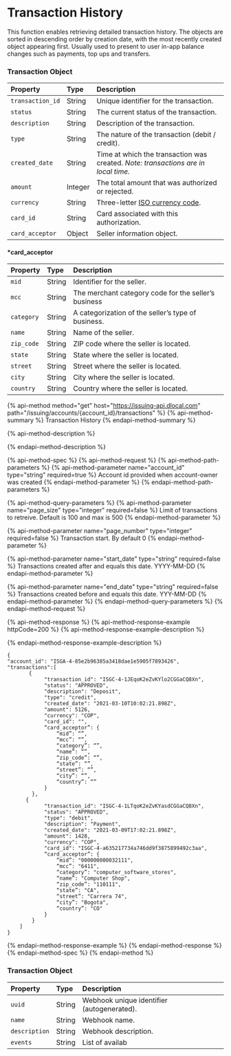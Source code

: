 # Transaction History

This function enables retrieving detailed transaction history. The objects are sorted in descending order by creation date, with the most recently created object appearing first. Usually used to present to user in-app balance changes such as payments, top ups and transfers. 

### Transaction Object <a id="transaction-object"></a>

| Property | **Type** | **Description** |
| :--- | :--- | :--- |
| `transaction_id` | String | Unique identifier for the transaction. |
| `status` | String | The current status of the transaction. |
| `description` | String | Description of the transaction. |
| `type` | String | The nature of the transaction \(debit / credit\). |
| `created_date` | String | Time at which the transaction was created. _Note: transactions are in local time._  |
| `amount` | Integer | The total amount that was authorized or rejected. |
| `currency` | String | Three-letter [ISO currency code](https://www.iso.org/iso-4217-currency-codes.html). |
| `card_id` | String | Card associated with this authorization. |
| `card_acceptor` | Object | Seller information object.  |

#### \*card\_acceptor <a id="headers"></a>

| Property | **Type** | **Description** |
| :--- | :--- | :--- |
| `mid` | String | Identifier for the seller. |
| `mcc` | String | The merchant category code for the seller’s business |
| `category` | String | A categorization of the seller’s type of business. |
| `name` | String | Name of the seller. |
| `zip_code` | String | ZIP code where the seller is located.  |
| `state` | String | State where the seller is located. |
| `street` | String | Street where the seller is located. |
| `city` | String | City where the seller is located. |
| `country` | String | Country where the seller is located. |

{% api-method method="get" host="https://issuing-api.dlocal.com" path="/issuing/accounts/{account\_id}/transactions" %}
{% api-method-summary %}
Transaction History
{% endapi-method-summary %}

{% api-method-description %}

{% endapi-method-description %}

{% api-method-spec %}
{% api-method-request %}
{% api-method-path-parameters %}
{% api-method-parameter name="account\_id" type="string" required=true %}
Account id provided when account-owner was created
{% endapi-method-parameter %}
{% endapi-method-path-parameters %}

{% api-method-query-parameters %}
{% api-method-parameter name="page\_size" type="integer" required=false %}
Limit of transactions to retreive. Default is 100 and max is 500
{% endapi-method-parameter %}

{% api-method-parameter name="page\_number" type="integer" required=false %}
Transaction start. By default 0
{% endapi-method-parameter %}

{% api-method-parameter name="start\_date" type="string" required=false %}
Transactions created after and equals this date. YYYY-MM-DD
{% endapi-method-parameter %}

{% api-method-parameter name="end\_date" type="string" required=false %}
Transactions created before and equals this date. YYY-MM-DD
{% endapi-method-parameter %}
{% endapi-method-query-parameters %}
{% endapi-method-request %}

{% api-method-response %}
{% api-method-response-example httpCode=200 %}
{% api-method-response-example-description %}

{% endapi-method-response-example-description %}

```
{
"account_id": "ISGA-4-85e2b96385a3418dae1e5905f7893426",
"transactions":[
       {
            "transaction_id": "ISGC-4-1JEqoK2eZvKYlo2CGGaCQ8Xn",
            "status": "APPROVED",
            "description": "Deposit",
            "type": "credit",
            "created_date": "2021-03-10T10:02:21.898Z",
            "amount": 5126,
            "currency": "COP",
            "card_id": "",
            “card_acceptor”: {
                “mid”: “”,
                “mcc”: “”,
                “category”: “”,
                “name”: “”,
                “zip_code”: “”,
                “state”: “”,
                “street”: “”,
                “city”: “”,
                “country”: “”
            }
        },  
      {
            "transaction_id": "ISGC-4-1LTqoK2eZvKYasdCGGaCQ8Xn",
            "status": "APPROVED",
            "type": "debit",
            "description": "Payment",
            "created_date": "2021-03-09T17:02:21.898Z",
            "amount": 1428,
            "currency": "COP",
            "card_id": "ISGC-4-a635217734a746dd9f3875899492c3aa",
            “card_acceptor”: {
                “mid”: "000000000032111",
                “mcc”: "6411",
                “category”: "computer_software_stores",
                “name”: "Computer Shop",
                “zip_code”: "110111",
                “state”: "CA",
                “street”: "Carrera 74",
                “city”: "Bogota",
                “country”: "CO"
            }
        }           
    ]
}
```
{% endapi-method-response-example %}
{% endapi-method-response %}
{% endapi-method-spec %}
{% endapi-method %}

### Transaction Object

| Property | **Type** | **Description** |
| :--- | :--- | :--- |
| `uuid` | String | Webhook unique identifier \(autogenerated\).  |
| `name` | String | Webhook name.  |
| `description` | String | Webhook description.   |
| `events` | String | List of availab |

